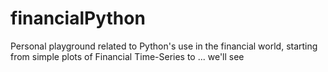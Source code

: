 # financialPython
 Personal playground related to Python's use in the financial world, starting from simple plots of Financial Time-Series to ... we'll see
